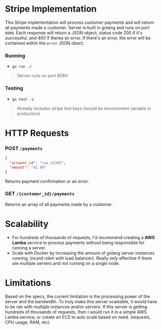 # Stripe Implementation
This Stripe implementation will process customer payments and will return all payments made a customer. Server is built in golang and runs on port `8080`. Each response will return a JSON object, status code 200 if it's successful, and 400 if theres an error. If there's an error, the error will be contained within the `error` JSON obect.

### Running
- `go run ./`
> Server runs on port 8080

### Testing
- `go test -v`
> Already includes stripe test keys (would be environment variable in production)

# HTTP Requests

### POST `/payments`
```json
{
  "account_id": "cus_12345",
  "amount": "42.99"
}
```
Returns payment confirmation or an error.

### GET `/{customer_id}/payments`
Returns an array of all payments made by a customer.

# Scalability
- For hundreds of thousands of requests, I'd recommend creating a **AWS Lamba** service to process payments without being responsible for running a server.
- Scale with Docker by increasing the amount of golang server instances running, (round robin with load balancer). Really only effective if there are multiple servers and not running on a single node.

# Limitations
Based on the specs, the current limitation is the processing power of the server and the bandwidth. To truly make this server scaleable, it would have to be ran with multiple instances and/or servers. If this server is getting hundreds of thousands of requests, then I would run it in a simple AWS Lamba service, or create an ECS to auto scale based on need. (requests, CPU usage, RAM, etc)
